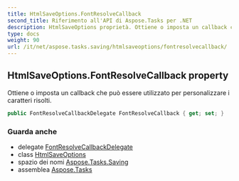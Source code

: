 ```yaml
---
title: HtmlSaveOptions.FontResolveCallback
second_title: Riferimento all'API di Aspose.Tasks per .NET
description: HtmlSaveOptions proprietà. Ottiene o imposta un callback che può essere utilizzato per personalizzare i caratteri risolti.
type: docs
weight: 90
url: /it/net/aspose.tasks.saving/htmlsaveoptions/fontresolvecallback/
---
```

## HtmlSaveOptions.FontResolveCallback property

Ottiene o imposta un callback che può essere utilizzato per personalizzare i caratteri risolti.

```csharp
public FontResolveCallbackDelegate FontResolveCallback { get; set; }
```

### Guarda anche

* delegate [FontResolveCallbackDelegate](../../../aspose.tasks/fontresolvecallbackdelegate/)
* class [HtmlSaveOptions](../)
* spazio dei nomi [Aspose.Tasks.Saving](../../htmlsaveoptions/)
* assemblea [Aspose.Tasks](../../../)


